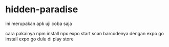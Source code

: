 # hidden-paradise
ini merupakan apk uji coba saja

cara pakainya
npm install
npx expo start
scan barcodenya dengan expo go 
install expo go dulu di play store
